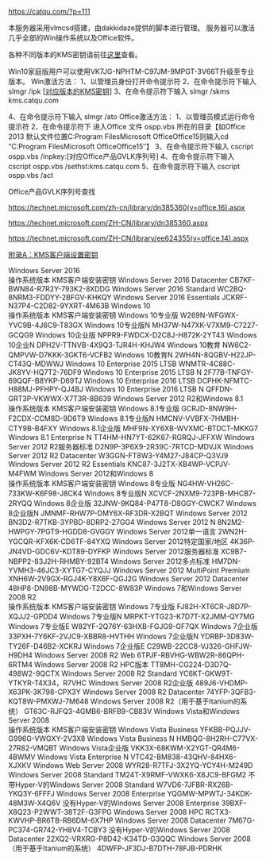 https://catqu.com/?p=111



本服务器采用vlmcsd搭建，由dakkidaze提供的脚本进行管理。
服务器可以激活几乎全部的Win操作系统以及Office软件。

各种不同版本的KMS密钥请前往[这里](https://technet.microsoft.com/en-us/library/jj612867.aspx)查看。

Win10家庭版用户可以使用VK7JG-NPHTM-C97JM-9MPGT-3V66T升级至专业版本。
Win激活方法：
1、以管理员身份打开命令提示符
2、在命令提示符下输入 slmgr /ipk [[对应版本的KMS密钥](https://technet.microsoft.com/en-us/library/jj612867.aspx)]
3、在命令提示符下输入 slmgr /skms kms.catqu.com

4、在命令提示符下输入 slmgr /ato
Office激活方法：
1、以管理员模式运行命令提示符
2、在命令提示符下 进入Office 文件 ospp.vbs 所在的目录【如Office 2013 默认文件位置C:Program FilesMicrosoft OfficeOffice15则输入cd “C:Program FilesMicrosoft OfficeOffice15″】
3、在命令提示符下输入 cscript ospp.vbs /inpkey:[对应Office产品GVLK序列号]
4、在命令提示符下输入 cscript ospp.vbs /sethst:kms.catqu.com
5、在命令提示符下输入 cscript ospp.vbs /act

 

Office产品GVLK序列号查找

https://technet.microsoft.com/zh-cn/library/dn385360(v=office.16).aspx

https://technet.microsoft.com/ZH-CN/library/dn385360.aspx

https://technet.microsoft.com/ZH-CN/library/ee624355(v=office.14).aspx


[附录A：KMS客户端设置密钥](https://docs.microsoft.com/zh-cn/previous-versions/windows/it-pro/windows-server-2012-R2-and-2012/jj612867(v=ws.11))

 Windows Server 2016 	
操作系统版本 	KMS客户端安装密钥
Windows Server 2016 Datacenter 	CB7KF-BWN84-R7R2Y-793K2-8XDDG
Windows Server 2016 Standard 	WC2BQ-8NRM3-FDDYY-2BFGV-KHKQY
Windows Server 2016 Essentials 	JCKRF-N37P4-C2D82-9YXRT-4M63B
Windows 10 	
操作系统版本 	KMS客户端安装密钥
Windows 10专业版 	W269N-WFGWX-YVC9B-4J6C9-T83GX
Windows 10专业版N 	MH37W-N47XK-V7XM9-C7227-GCQG9
Windows 10企业版 	NPPR9-FWDCX-D2C8J-H872K-2YT43
Windows 10企业N 	DPH2V-TTNVB-4X9Q3-TJR4H-KHJW4
Windows 10教育 	NW6C2-QMPVW-D7KKK-3GKT6-VCFB2
Windows 10教育N 	2WH4N-8QGBV-H22JP-CT43Q-MDWWJ
Windows 10 Enterprise 2015 LTSB 	WNMTR-4C88C-JK8YV-HQ7T2-76DF9
Windows 10 Enterprise 2015 LTSB N 	2F77B-TNFGY-69QQF-B8YKP-D69TJ
Windows 10 Enterprise 2016 LTSB 	DCPHK-NFMTC-H88MJ-PFHPY-QJ4BJ
Windows 10 Enterprise 2016 LTSB N 	QFFDN-GRT3P-VKWWX-X7T3R-8B639
Windows Server 2012 R2和Windows 8.1 	
操作系统版本 	KMS客户端安装密钥
Windows 8.1专业版 	GCRJD-8NW9H-F2CDX-CCM8D-9D6T9
Windows 8.1专业版N 	HMCNV-VVBFX-7HMBH-CTY9B-B4FXY
Windows 8.1企业版 	MHF9N-XY6XB-WVXMC-BTDCT-MKKG7
Windows 8.1 Enterprise N 	TT4HM-HN7YT-62K67-RGRQJ-JFFXW
Windows Server 2012 R2服务器标准 	D2N9P-3P6X9-2R39C-7RTCD-MDVJX
Windows Server 2012 R2 Datacenter 	W3GGN-FT8W3-Y4M27-J84CP-Q3VJ9
Windows Server 2012 R2 Essentials 	KNC87-3J2TX-XB4WP-VCPJV-M4FWM
Windows Server 2012和Windows 8 	
操作系统版本 	KMS客户端安装密钥
Windows 8专业版 	NG4HW-VH26C-733KW-K6F98-J8CK4
Windows 8专业版N 	XCVCF-2NXM9-723PB-MHCB7-2RYQQ
Windows 8企业版 	32JNW-9KQ84-P47T8-D8GGY-CWCK7
Windows 8企业版N 	JMNMF-RHW7P-DMY6X-RF3DR-X2BQT
Windows Server 2012 	BN3D2-R7TKB-3YPBD-8DRP2-27GG4
Windows Server 2012 N 	8N2M2-HWPGY-7PGT9-HGDD8-GVGGY
Windows Server 2012单一语言 	2WN2H-YGCQR-KFX6K-CD6TF-84YXQ
Windows Server 2012特定国家/地区 	4K36P-JN4VD-GDC6V-KDT89-DYFKP
Windows Server 2012服务器标准 	XC9B7-NBPP2-83J2H-RHMBY-92BT4
Windows Server 2012多点标准 	HM7DN-YVMH3-46JC3-XYTG7-CYQJJ
Windows Server 2012 MultiPoint Premium 	XNH6W-2V9GX-RGJ4K-Y8X6F-QGJ2G
Windows Server 2012 Datacenter 	48HP8-DN98B-MYWDG-T2DCC-8W83P
Windows 7和Windows Server 2008 R2 	
操作系统版本 	KMS客户端安装密钥
Windows 7专业版 	FJ82H-XT6CR-J8D7P-XQJJ2-GPDD4
Windows 7专业版N 	MRPKT-YTG23-K7D7T-X2JMM-QY7MG
Windows 7专业版E 	W82YF-2Q76Y-63HXB-FGJG9-GF7QX
Windows 7企业版 	33PXH-7Y6KF-2VJC9-XBBR8-HVTHH
Windows 7企业版N 	YDRBP-3D83W-TY26F-D46B2-XCKRJ
Windows 7企业版E 	C29WB-22CC8-VJ326-GHFJW-H9DH4
Windows Server 2008 R2 Web 	6TPJF-RBVHG-WBW2R-86QPH-6RTM4
Windows Server 2008 R2 HPC版本 	TT8MH-CG224-D3D7Q-498W2-9QCTX
Windows Server 2008 R2 Standard 	YC6KT-GKW9T-YTKYR-T4X34，R7VHC
Windows Server 2008 R2企业版 	489J6-VHDMP-X63PK-3K798-CPX3Y
Windows Server 2008 R2 Datacenter 	74YFP-3QFB3-KQT8W-PMXWJ-7M648
Windows Server 2008 R2（用于基于Itanium的系统） 	GT63C-RJFQ3-4GMB6-BRFB9-CB83V
Windows Vista和Windows Server 2008 	
操作系统版本 	KMS客户端安装密钥
Windows Vista Business 	YFKBB-PQJJV-G996G-VWGXY-2V3X8
Windows Vista Business N 	HMBQG-8H2RH-C77VX-27R82-VMQBT
Windows Vista企业版 	VKK3X-68KWM-X2YGT-QR4M6-4BWMV
Windows Vista Enterprise N 	VTC42-BM838-43QHV-84HX6-XJXKV
Windows Web Server 2008 	WYR28-R7TFJ-3X2YQ-YCY4H-M249D
Windows Server 2008 Standard 	TM24T-X9RMF-VWXK6-X8JC9-BFGM2
不带Hyper-V的Windows Server 2008 Standard 	W7VD6-7JFBR-RX26B-YKQ3Y-6FFFJ
Windows Server 2008 Enterprise 	YQGMW-MPWTJ-34KDK-48M3W-X4Q6V
没有Hyper-V的Windows Server 2008 Enterprise 	39BXF-X8Q23-P2WWT-38T2F-G3FPG
Windows Server 2008 HPC 	RCTX3-KWVHP-BR6TB-RB6DM-6X7HP
Windows Server 2008 Datacenter 	7M67G-PC374-GR742-YH8V4-TCBY3
没有Hyper-V的Windows Server 2008 Datacenter 	22XQ2-VRXRG-P8D42-K34TD-G3QQC
Windows Server 2008（用于基于Itanium的系统） 	4DWFP-JF3DJ-B7DTH-78FJB-PDRHK